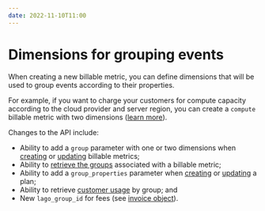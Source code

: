 ```yaml
---
date: 2022-11-10T11:00
---
```


# Dimensions for grouping events
When creating a new billable metric, you can define dimensions that will be used to group events according to their properties.

For example, if you want to charge your customers for compute capacity according to the cloud provider and server region, you can create a `compute` billable metric with two dimensions ([learn more](../docs/guide/billable-metrics/dimensions)).

Changes to the API include:
- Ability to add a `group` parameter with one or two dimensions when [creating](../docs/api/billable_metrics/create-billable-metric) or [updating](../docs/api/billable_metrics/update-billable-metric) billable metrics;
- Ability to [retrieve the groups](../docs/api/billable_metrics/get-all-groups) associated with a billable metric;
- Ability to add a `group_properties` parameter when [creating](../docs/api/plans/create-plan) or [updating](../docs/api/plans/update-plan) a plan;
- Ability to retrieve [customer usage](../docs/api/customer_usage/customer-usage-object) by group; and
- New `lago_group_id` for fees (see [invoice object](../docs/api/invoices/invoice-object)).